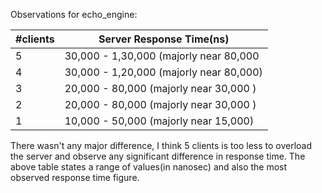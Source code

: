 
Observations for echo_engine:

| #clients 	| Server Response Time(ns)                	|
|----------	|-----------------------------------------	|
|     5    	| 30,000 - 1,30,000 (majorly near 80,000  	|
|     4    	| 30,000 - 1,20,000 (majorly near 80,000) 	|
|     3    	| 20,000 - 80,000 (majorly near 30,000 )  	|
|     2    	| 20,000 - 80,000 (majorly near 30,000 )  	|
|     1    	| 10,000 - 50,000 (majorly near 15,000)   	|


There wasn't any major difference, I think 5 clients is too less to overload the server and observe any significant difference in response time. The above table states a range of values(in nanosec) and also the most observed response time figure. 
